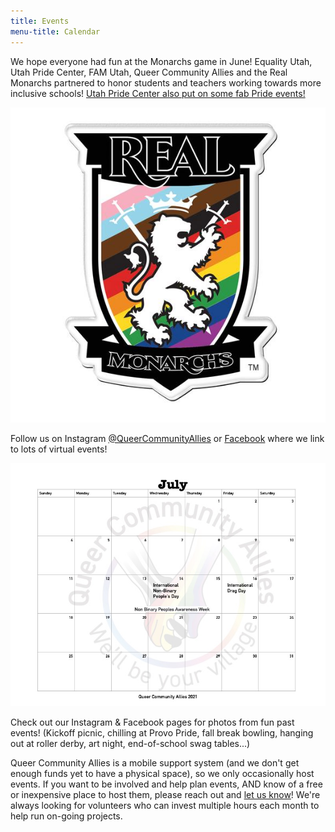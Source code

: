 ```yaml
---
title: Events
menu-title: Calendar
---
```


We hope everyone had fun at the Monarchs game in June! Equality Utah, Utah Pride Center, FAM Utah, Queer Community Allies and the Real Monarchs partnered to honor students and teachers working towards more inclusive schools! [Utah Pride Center also put on some fab Pride events!](https://utahpridecenter.org/pride-and-center/pride-week-2021/) 

![monarchs pride night](/files/monarchpride.jpg)

Follow us on Instagram [@QueerCommunityAllies](https://www.instagram.com/queercommunityallies/) or [Facebook](https://www.facebook.com/QueerCommunityAllies) where we link to lots of virtual events! 

![this month's calendar](/files/calJuly.jpg) 

Check out our Instagram & Facebook pages for photos from fun past events! (Kickoff picnic, chilling at Provo Pride, fall break bowling, hanging out at roller derby, art night, end-of-school swag tables...)

Queer Community Allies is a mobile support system (and we don't get enough funds yet to have a physical space), so we only occasionally host events. If you want to be involved and help plan events, AND know of a free or inexpensive place to host them, please reach out and [let us know](/donate/#volunteer-board-of-directors)! We're always looking for volunteers who can invest multiple hours each month to help run on-going projects. 
